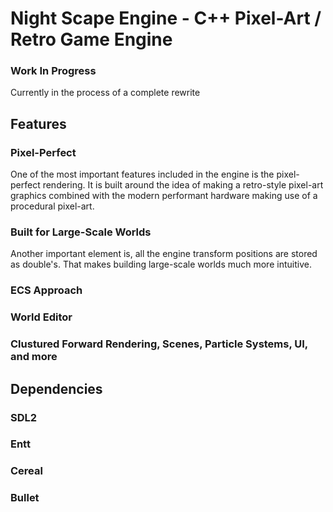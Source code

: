 # Night Scape Engine - C++ Pixel-Art / Retro Game Engine

### Work In Progress
Currently in the process of a complete rewrite

## Features

### Pixel-Perfect
One of the most important features included in the engine is the pixel-perfect rendering. It is built around the idea of making a retro-style pixel-art graphics 
combined with the modern performant hardware making use of a procedural pixel-art.

### Built for Large-Scale Worlds
Another important element is, all the engine transform positions are stored as double's. That makes building large-scale worlds much more intuitive.

### ECS Approach

### World Editor

### Clustured Forward Rendering, Scenes, Particle Systems, UI, and more

## Dependencies

### SDL2

### Entt

### Cereal

### Bullet
